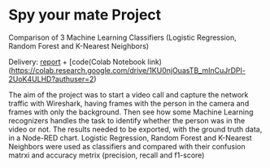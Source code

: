 # Spy your mate Project
Comparison of 3 Machine Learning Classifiers (Logistic Regression, Random Forest and K-Nearest Neighbors)

Delivery: [report](report.pdf) + [code(Colab Notebook link)(https://colab.research.google.com/drive/1KU0njOuasTB_mInCuJrDPl-2UoK4ULHD?authuser=2)

The aim of the project was to start a video call and capture the network traffic with Wireshark, having frames with the person in the camera and frames with only the background. Then see how some Machine Learning recognizers handles the task to identify whether the person was in the video or not.
The results needed to be exported, with the ground truth data, in a Node-RED chart.
Logistic Regression, Random Forest and K-Nearest Neighbors were used as classifiers and compared with their confusion matrxi and accuracy metrix (precision, recall and f1-score) 
